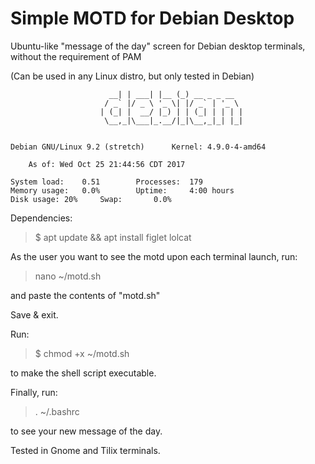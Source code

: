 # Simple MOTD for Debian Desktop
Ubuntu-like "message of the day" screen for Debian desktop terminals, without the requirement of PAM

(Can be used in any Linux distro, but only tested in Debian)

                          __| | ___| |__ (_) __ _ _ __  
                         / _` |/ _ \ '_ \| |/ _` | '_ \ 
                        | (_| |  __/ |_) | | (_| | | | |
                         \__,_|\___|_.__/|_|\__,_|_| |_|
                                                        

	Debian GNU/Linux 9.2 (stretch) 		Kernel: 4.9.0-4-amd64

		As of: Wed Oct 25 21:44:56 CDT 2017

	System load:	0.51		Processes:	179
	Memory usage:	0.0%		Uptime:		4:00 hours
	Disk usage:	20%		Swap:		0.0%


Dependencies:
> $ apt update && apt install figlet lolcat

As the user you want to see the motd upon each terminal launch, run:
> nano ~/motd.sh

and paste the contents of "motd.sh"

Save & exit.

Run:
> $ chmod +x ~/motd.sh

to make the shell script executable.

Finally, run:
> . ~/.bashrc

to see your new message of the day.

Tested in Gnome and Tilix terminals.
